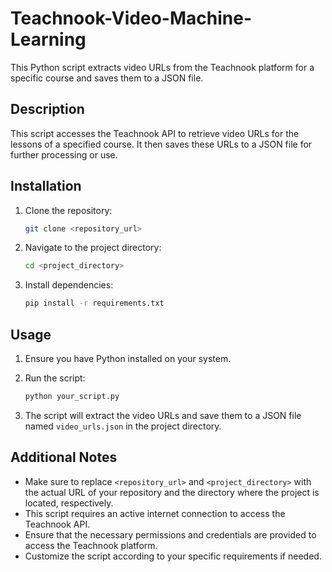 # Teachnook-Video-Machine-Learning

This Python script extracts video URLs from the Teachnook platform for a specific course and saves them to a JSON file.

## Description

This script accesses the Teachnook API to retrieve video URLs for the lessons of a specified course. It then saves these URLs to a JSON file for further processing or use.

## Installation

1. Clone the repository:

    ```bash
    git clone <repository_url>
    ```

2. Navigate to the project directory:

    ```bash
    cd <project_directory>
    ```

3. Install dependencies:

    ```bash
    pip install -r requirements.txt
    ```

## Usage

1. Ensure you have Python installed on your system.
2. Run the script:

    ```bash
    python your_script.py
    ```

3. The script will extract the video URLs and save them to a JSON file named `video_urls.json` in the project directory.

## Additional Notes

- Make sure to replace `<repository_url>` and `<project_directory>` with the actual URL of your repository and the directory where the project is located, respectively.
- This script requires an active internet connection to access the Teachnook API.
- Ensure that the necessary permissions and credentials are provided to access the Teachnook platform.
- Customize the script according to your specific requirements if needed.
